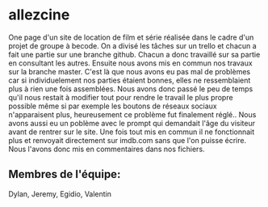 # allezcine

One page d'un site de location de film et série réalisée dans le cadre d'un projet de groupe à becode.
On a divisé les tâches sur un trello et chacun a fait une partie sur une branche github. Chacun a donc travaillé sur sa partie en consultant les autres. Ensuite nous avons mis en commun nos travaux sur la branche master. C'est là que nous avons eu pas mal de problèmes car si individuelement nos parties étaient bonnes, elles ne ressemblaient plus à rien une fois assemblées. Nous avons donc passé le peu de temps qu'il nous restait à modifier tout pour rendre le travail le plus propre possible même si par exemple les boutons de réseaux sociaux n'apparaisent plus, heureusement ce problème fut finalement réglé.. Nous avons aussi eu un poblème avec le prompt qui demandait l'âge du visiteur avant de rentrer sur le site. Une fois tout mis en commun il ne fonctionnait plus et renvoyait directement sur imdb.com sans que l'on puisse écrire. Nous l'avons donc mis en commentaires dans nos fichiers.

## Membres de l'équipe:
Dylan, Jeremy, Egidio, Valentin
